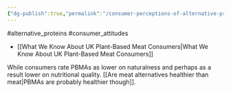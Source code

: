 ```yaml
---
{"dg-publish":true,"permalink":"/consumer-perceptions-of-alternative-proteins/","created":"2024-03-10T17:07:32.000+00:00","updated":"2025-09-28T23:49:27.096+01:00"}
---
```


#alternative_proteins #consumer_attitudes 

- [[What We Know About UK Plant-Based Meat Consumers\|What We Know About UK Plant-Based Meat Consumers]]

While consumers rate PBMAs as lower on naturalness and perhaps as a result lower on nutritional quality. [[Are meat alternatives healthier than meat\|PBMAs are probably healthier though]].

